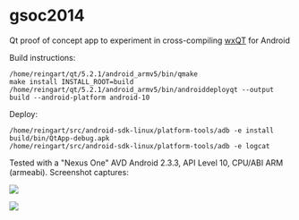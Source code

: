 gsoc2014
========

Qt proof of concept app to experiment in cross-compiling [wxQT](http://wiki.wxwidgets.org/WxQt) for Android

Build instructions:

    /home/reingart/qt/5.2.1/android_armv5/bin/qmake
    make install INSTALL_ROOT=build
    /home/reingart/qt/5.2.1/android_armv5/bin/androiddeployqt --output build --android-platform android-10


Deploy:

    /home/reingart/src/android-sdk-linux/platform-tools/adb -e install build/bin/QtApp-debug.apk
    /home/reingart/src/android-sdk-linux/platform-tools/adb -e logcat

Tested with a "Nexus One" AVD Android 2.3.3, API Level 10, CPU/ABI ARM (armeabi).
Screenshot captures:

![](https://dl.dropboxusercontent.com/u/75600582/gsoc2014/android_screen.png)

![](https://dl.dropboxusercontent.com/u/75600582/gsoc2014/android_app.png)

